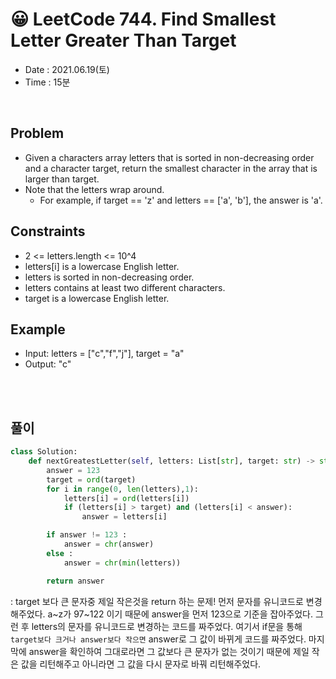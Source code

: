 # 😀 LeetCode 744. Find Smallest Letter Greater Than Target
- Date : 2021.06.19(토)
- Time : 15분
<br>

## Problem

- Given a characters array letters that is sorted in non-decreasing order and a character target, return the smallest character in the array that is larger than target.
- Note that the letters wrap around.
    - For example, if target == 'z' and letters == ['a', 'b'], the answer is 'a'.

## Constraints
- 2 <= letters.length <= 10^4
- letters[i] is a lowercase English letter.
- letters is sorted in non-decreasing order.
- letters contains at least two different characters.
- target is a lowercase English letter.

## Example

- Input: letters = ["c","f","j"], target = "a"
- Output: "c"

<br><br>

## 풀이
```python
class Solution:
    def nextGreatestLetter(self, letters: List[str], target: str) -> str:
        answer = 123
        target = ord(target)
        for i in range(0, len(letters),1):
            letters[i] = ord(letters[i])
            if (letters[i] > target) and (letters[i] < answer):
                answer = letters[i]

        if answer != 123 :
            answer = chr(answer)
        else :
            answer = chr(min(letters))

        return answer
```
: target 보다 큰 문자중 제일 작은것을 return 하는 문제! 먼저 문자를 유니코드로 변경해주었다. a~z가 97~122 이기 때문에 answer을 먼저 123으로 기준을 잡아주었다. 그런 후 letters의 문자를 유니코드로 변경하는 코드를 짜주었다. 여기서 if문을 통해 ```target보다 크거나 answer보다 작으면``` answer로 그 값이 바뀌게 코드를 짜주었다. 마지막에 answer을 확인하여 그대로라면 그 값보다 큰 문자가 없는 것이기 때문에 제일 작은 값을 리턴해주고 아니라면 그 값을 다시 문자로 바꿔 리턴해주었다. 